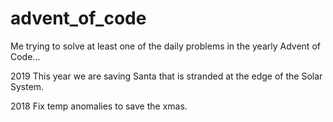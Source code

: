 # advent_of_code
Me trying to solve at least one of the daily problems in the yearly Advent of Code...

2019 
This year we are saving Santa that is stranded at the edge of the Solar System.

2018
Fix temp anomalies to save the xmas.